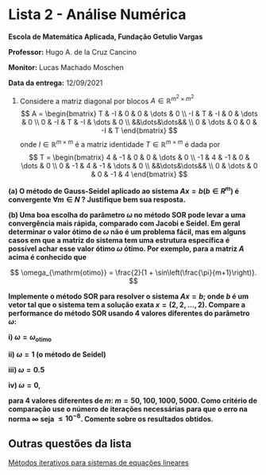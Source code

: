 # Lista 2 - Análise Numérica

**Escola de Matemática Aplicada, Fundação Getulio Vargas**

**Professor:** Hugo A. de la Cruz Cancino

**Monitor:** Lucas Machado Moschen

**Data da entrega:** 12/09/2021

1. Considere a matriz diagonal por blocos $A \in \mathbb{R}^{m^2 \times m^2}$
$$
A = \begin{bmatrix}
    T & -I & 0 & 0 & \dots & 0 \\
    -I & T & -I & 0 & \dots & 0 \\
    0 & -I & T & -I & \dots & 0 \\
    &&\dots&\dots&& \\
    0 & \dots & 0 & 0 & -I & T 
    \end{bmatrix}
$$
onde $I  \in \mathbb{R}^{m\times m}$ é a matriz identidade $T \in \mathbb{R}^{m\times m}$  é dada por
$$
T = \begin{bmatrix}
    4 & -1 & 0 & 0 & \dots & 0 \\
    -1 & 4 & -1 & 0 & \dots & 0 \\
    0 & -1 & 4 & -1 & \dots & 0 \\
    &&\dots&\dots&& \\
    0 & \dots & 0 & 0 & -1 & 4 
    \end{bmatrix}
$$

**(a) O método de Gauss-Seidel aplicado ao sistema $Ax = b (b \in R^m)$ é
convergente $\forall m \in N$ ? Justifique bem sua resposta.**

**(b) Uma boa escolha do parâmetro $\omega$ no método SOR pode levar a uma convergência mais rápida, comparado
com Jacobi e Seidel. Em geral determinar o valor ótimo de $\omega$ não é um problema fácil, mas em alguns
casos em que a matriz do sistema tem uma estrutura específica é possível achar esse valor ótimo $\omega$ ótimo.
Por exemplo, para a matriz $A$ acima é conhecido que**

$$
\omega_{\mathrm{otimo}} = \frac{2}{1 + \sin\left(\frac{\pi}{m+1}\right)}.
$$

**Implemente o método SOR para resolver o sistema $Ax = b$; onde $b$ é um vetor tal que o sistema tem a
solução exata $x = (2, 2, \dots, 2)$. Compare a performance do método SOR usando 4 valores diferentes
do parâmetro $\omega$:**

**i) $\omega = \omega_{\mathrm{otimo}}$** 

**ii) $\omega = 1$ (o método de Seidel)** 

**iii) $\omega = 0.5$**

**iv) $\omega = 0$,**

**para 4 valores diferentes de $m$: $m = 50, 100, 1000, 5000$. Como critério de comparação use o número de iterações
necessárias para que o erro na norma $\infty$ seja $\le 10^{-6}$. Comente
sobre os resultados obtidos.**

## Outras questões da lista

[Métodos iterativos para sistemas de equações lineares](/files/disciplines/numerical-analysis/lista2.pdf)